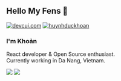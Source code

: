 ## Hello My Fens 👋
[![devcui.com](https://img.shields.io/badge/Blog-devcui.com-lightgrey "devcui.com")](https://devcui.com "devcui.com")
[![huynhduckhoan](https://img.shields.io/badge/skype-huynhduckhoan-blue "huynhduckhoan")](https://join.skype.com/invite/niUom6aZDDwa "devcui.com")



### I'm Khoản

React developer & Open Source enthusiast.<br>
Currently working in Da Nang, Vietnam.<br>

<img src="https://github-readme-stats.vercel.app/api/top-langs/?username=anuraghazra&layout=compact&theme=onedark">

<img src="https://github-readme-stats.vercel.app/api?username=f97&show_icons=true&theme=onedark&show_icons=true&hide_border=true">


